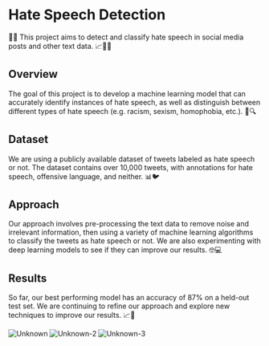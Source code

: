 # Hate Speech Detection

🚫🤬 This project aims to detect and classify hate speech in social media posts and other text data. 📈🕵️‍♀️

## Overview

The goal of this project is to develop a machine learning model that can accurately identify instances of hate speech, as well as distinguish between different types of hate speech (e.g. racism, sexism, homophobia, etc.). 🤖🔍

## Dataset

We are using a publicly available dataset of tweets labeled as hate speech or not. The dataset contains over 10,000 tweets, with annotations for hate speech, offensive language, and neither. 📊🐦

## Approach

Our approach involves pre-processing the text data to remove noise and irrelevant information, then using a variety of machine learning algorithms to classify the tweets as hate speech or not. We are also experimenting with deep learning models to see if they can improve our results. 🤓💻

## Results

So far, our best performing model has an accuracy of 87% on a held-out test set. We are continuing to refine our approach and explore new techniques to improve our results. 📈🔬

![Unknown](https://user-images.githubusercontent.com/97194041/233807109-36cb8496-9ce2-4f13-84e2-614f80d63827.png)
![Unknown-2](https://user-images.githubusercontent.com/97194041/233807157-916b2ca5-3f88-448e-8e7f-bb6d4144d2c3.png)
![Unknown-3](https://user-images.githubusercontent.com/97194041/233807165-85b0e377-1370-4c53-a87f-20d05033dd43.png)
